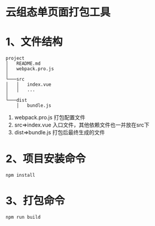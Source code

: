 # 云组态单页面打包工具
# 1、文件结构

```
project
│   README.md
│   webpack.pro.js
│
└───src
│   │   index.vue
│   │   ...
│   
└───dist
    │   bundle.js
```

1. webpack.pro.js 打包配置文件
2. src=>index.vue 入口文件，其他依赖文件也一并放在src下
3. dist=>bundle.js 打包后最终生成的文件

# 2、项目安装命令
```
npm install
```
# 3、打包命令
```
npm run build
```